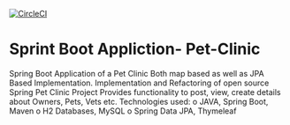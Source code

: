 [![CircleCI](https://circleci.com/gh/Prakhar-Shukla05/Pet-Clinic/tree/main.svg?style=svg)](https://circleci.com/gh/Prakhar-Shukla05/Pet-Clinic/tree/main)
# Sprint Boot Appliction- Pet-Clinic

Spring Boot Application of a Pet Clinic
Both map based as well as JPA Based Implementation.
Implementation and Refactoring of open source Spring Pet Clinic Project
Provides functionality to post, view, create details about Owners, Pets, Vets etc.
Technologies used:
o JAVA, Spring Boot, Maven
o H2 Databases, MySQL
o Spring Data JPA, Thymeleaf


